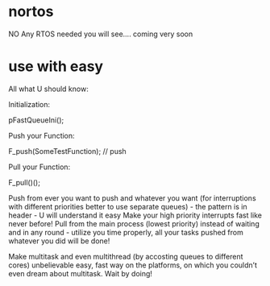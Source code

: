 # nortos
NO Any RTOS needed  you will see.... coming very soon
# use with easy
All what U should know:

Initialization: 

pFastQueueIni();

Push your Function:

F_push(SomeTestFunction); // push 

Pull your Function:

F_pull()();

Push from ever you want to push and whatever you want (for interruptions with different priorities better to use separate queues) - the pattern is in header - U will understand it easy
Make your high priority interrupts fast like never before!
Pull from the main process (lowest priority) instead of waiting and in any round - utilize you time properly, all your tasks pushed from whatever you did will be done!

Make multitask and even multithread (by accosting queues to different cores) unbelievable easy, fast way on the platforms, on which you couldn’t even dream about multitask. Wait by doing!
